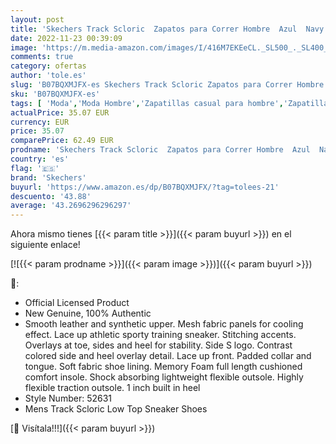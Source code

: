 ```yaml
---
layout: post
title: 'Skechers Track Scloric  Zapatos para Correr Hombre  Azul  Navy   42 EU'
date: 2022-11-23 00:39:09
image: 'https://m.media-amazon.com/images/I/416M7EKEeCL._SL500_._SL400_.jpg'
comments: true
category: ofertas
author: 'tole.es'
slug: 'B07BQXMJFX-es Skechers Track Scloric Zapatos para Correr Hombre Azul...'
sku: 'B07BQXMJFX-es'
tags: [ 'Moda','Moda Hombre','Zapatillas casual para hombre','Zapatillas y calzado deportivo para hombre','Zapatos para hombre','skechers','zapatos','🇪🇸', ]
actualPrice: 35.07 EUR
currency: EUR
price: 35.07
comparePrice: 62.49 EUR
prodname: 'Skechers Track Scloric  Zapatos para Correr Hombre  Azul  Navy   42 EU'
country: 'es'
flag: '🇪🇸'
brand: 'Skechers'
buyurl: 'https://www.amazon.es/dp/B07BQXMJFX/?tag=tolees-21'
descuento: '43.88'
average: '43.2696296296297'
---
```


Ahora mismo tienes [{{< param title >}}]({{< param buyurl >}}) en el siguiente enlace!

[![{{< param prodname >}}]({{< param image >}})]({{< param buyurl >}})

🔎:

- Official Licensed Product
- New Genuine, 100% Authentic
- Smooth leather and synthetic upper. Mesh fabric panels for cooling effect. Lace up athletic sporty training sneaker. Stitching accents. Overlays at toe, sides and heel for stability. Side S logo. Contrast colored side and heel overlay detail. Lace up front. Padded collar and tongue. Soft fabric shoe lining. Memory Foam full length cushioned comfort insole. Shock absorbing lightweight flexible outsole. Highly flexible traction outsole. 1 inch built in heel
- Style Number: 52631
- Mens Track Scloric Low Top Sneaker Shoes

[🛒 Visítala!!!]({{< param buyurl >}})
